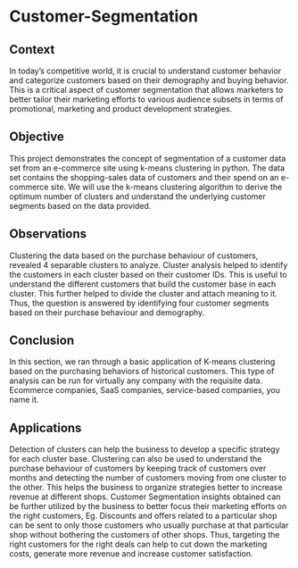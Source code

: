 # Customer-Segmentation

## Context
In today’s competitive world, it is crucial to understand customer behavior and categorize customers based on their demography and buying behavior. This is a critical aspect of customer segmentation that allows marketers to better tailor their marketing efforts to various audience subsets in terms of promotional, marketing and product development strategies.

## Objective
This project demonstrates the concept of segmentation of a customer data set from an e-commerce site using k-means clustering in python. The data set contains the shopping-sales data of customers and their spend on an e-commerce site. We will use the k-means clustering algorithm to derive the optimum number of clusters and understand the underlying customer segments based on the data provided.

## Observations 
Clustering the data based on the purchase behaviour of customers, revealed 4 separable clusters to analyze. Cluster analysis helped to identify the customers in each cluster based on their customer IDs. This is useful to understand the different customers that build the customer base in each cluster. This further helped to divide the cluster and attach meaning to it. Thus, the question is answered by identifying four customer segments based on their purchase behaviour and demography.

## Conclusion
In this section, we ran through a basic application of K-means clustering based on the purchasing behaviors of historical customers. This type of analysis can be run for virtually any company with the requisite data. Ecommerce companies, SaaS companies, service-based companies, you name it.

## Applications 
Detection of clusters can help the business to develop a specific strategy for each cluster base. Clustering can also be used to understand the purchase behaviour of customers by keeping track of customers over months and detecting the number of customers moving from one cluster to the other. This helps the business to organize strategies better to increase revenue at different shops. Customer Segmentation insights obtained can be further utilized by the business to better focus their marketing efforts on the right customers, Eg. Discounts and offers related to a particular shop can be sent to only those customers who usually purchase at that particular shop without bothering the customers of other shops. Thus, targeting the right customers for the right deals can help to cut down the marketing costs, generate more revenue and increase customer satisfaction.
